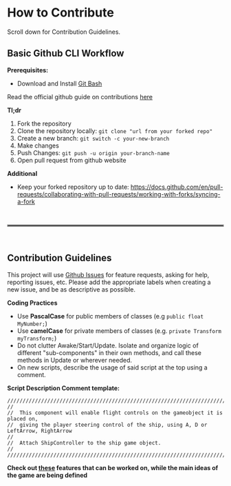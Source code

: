 # How to Contribute
Scroll down for Contribution Guidelines.

## Basic Github CLI Workflow
**Prerequisites:**
- Download and Install [Git Bash](https://git-scm.com/downloads)

Read the official github guide on contributions [here](https://github.com/firstcontributions/first-contributions)

**Tl;dr**
1. Fork the repository
2. Clone the repository locally: ``git clone "url from your forked repo"``
3. Create a new branch: ``git switch -c your-new-branch``
4. Make changes
5. Push Changes: ``git push -u origin your-branch-name``
6. Open pull request from github website


**Additional**
- Keep your forked repository up to date: https://docs.github.com/en/pull-requests/collaborating-with-pull-requests/working-with-forks/syncing-a-fork

&nbsp;
<hr style="border:2px solid gray">
&nbsp;

## Contribution Guidelines

This project will use [Github Issues](https://github.com/IsotopicIO/iso-space-game/issues) for feature requests, asking for help, reporting issues, etc.
Please add the appropriate labels when creating a new issue, and be as descriptive as possible.

**Coding Practices**
- Use **PascalCase** for public members of classes (e.g `public float MyNumber;`)
- Use **camelCase** for private members of classes (e.g. `private Transform myTransform;`)
- Do not clutter Awake/Start/Update. Isolate and organize logic of different "sub-components" in their own methods, and call these methods in Update or wherever needed.
- On new scripts, describe the usage of said script at the top using a comment.

**Script Description Comment template:**
```
////////////////////////////////////////////////////////////////////////////
//
//  This component will enable flight controls on the gameobject it is placed on,
//  giving the player steering control of the ship, using A, D or LeftArrow, RightArrow
//
//  Attach ShipController to the ship game object.              
//
////////////////////////////////////////////////////////////////////////////
```

**Check out [these](https://github.com/IsotopicIO/iso-space-game/issues/5) features that can be worked on, while the main ideas of the game are being defined**
